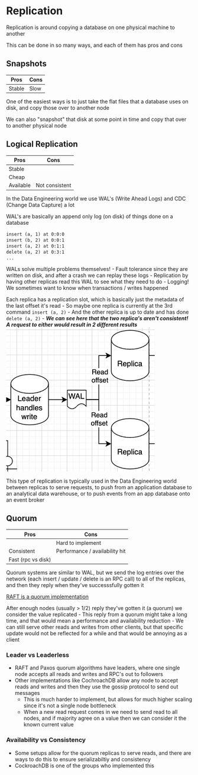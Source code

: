 # Replication
Replication is around copying a database on one physical machine to another 

This can be done in so many ways, and each of them has pros and cons

## Snapshots
| Pros       | Cons           |
|------------|----------------|
| Stable     | Slow           |
One of the easiest ways is to just take the flat files that a database uses on disk, and copy those over to another node

We can also "snapshot" that disk at some point in time and copy that over to another physical node

## Logical Replication
| Pros       | Cons           |
|------------|----------------|
| Stable     |                |
| Cheap      |                |
| Available  | Not consistent |
In the Data Engineering world we use WAL's (Write Ahead Logs) and CDC (Change Data Capture) a lot 

WAL's are basically an append only log (on disk) of things done on a database
```
insert (a, 1) at 0:0:0
insert (b, 2) at 0:0:1
insert (a, 2) at 0:1:1
delete (a, 2) at 0:3:1
...
```

WALs solve multiple problems themselves!
    - Fault tolerance since they are written on disk, and after a crash we can replay these logs
    - Replication by having other replicas read this WAL to see what they need to do
    - Logging! We sometimes want to know when transactions / writes happened

Each replica has a replication slot, which is basically just the metadata of the last offset it's read
    - So maybe one replica is currently at the 3rd command `insert (a, 2)`
    - And the other replica is up to date and has done `delete (a, 2)`
    - ***We can see here that the two replica's aren't consistent! A request to either would result in 2 different results***
![WAL](wal.png)

This type of replication is typically used in the Data Engineering world between replicas to serve requests, to push from an application database to an analytical data warehouse, or to push events from an app database onto an event broker


## Quorum 
| Pros       | Cons           |
|------------|----------------|
|          | Hard to implement|
| Consistent  | Performance / availability hit |
| Fast (rpc vs disk)  |  |
Quorum systems are similar to WAL, but we send the log entries over the network (each insert / update / delete is an RPC call) to all of the replicas, and then they reply when they've successsfully gotten it

[RAFT is a quorum implementation](https://github.com/lsprangers/raft-course/blob/main/README.md)

After enough nodes (usually > 1/2) reply they've gotten it (a quorum) we consider the value replicated
    - This reply from a quorum might take a long time, and that would mean a performance and availability reduction 
        - We can still serve other reads and writes from other clients, but that specific update would not be reflected for a while and that would be annoying as a client

### Leader vs Leaderless
- RAFT and Paxos quorum algorithms have leaders, where one single node accepts all reads and writes and RPC's out to followers
- Other implementations like CochroachDB allow any node to accept reads and writes and then they use the gossip protocol to send out messages 
    - This is much harder to implement, but allows for much higher scaling since it's not a single node bottleneck
    - When a new read request comes in we need to send read to all nodes, and if majority agree on a value then we can consider it the known current value

### Availability vs Consistency
- Some setups allow for the quorum replicas to serve reads, and there are ways to do this to ensure serializabiltiy and consistency
- CockroachDB is one of the groups who implemented this


